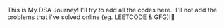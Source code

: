 This is My DSA Journey! I'll try to add all the codes here.. I'll not add the problems that i've solved online (eg. LEETCODE & GFG)!🚀
